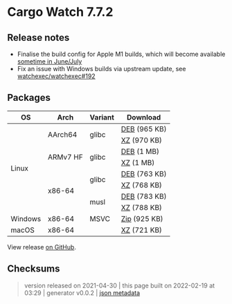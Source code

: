# Cargo Watch 7.7.2

## Release notes

<ul>
<li>Finalise the build config for Apple M1 builds, which will become available <a href="https://github.com/actions/virtual-environments/issues/2486" data-hovercard-type="issue" data-hovercard-url="/actions/virtual-environments/issues/2486/hovercard">sometime in June/July</a></li>
<li>Fix an issue with Windows builds via upstream update, see <a class="issue-link js-issue-link" data-error-text="Failed to load title" data-id="871493179" data-permission-text="Title is private" data-url="https://github.com/watchexec/watchexec/issues/192" data-hovercard-type="issue" data-hovercard-url="/watchexec/watchexec/issues/192/hovercard" href="https://github.com/watchexec/watchexec/issues/192">watchexec/watchexec#192</a></li>
</ul>

## Packages

<table class="downloads">
<thead>
<tr>
<th>OS</th>
<th>Arch</th>
<th>Variant</th>
<th>Download</th>

</tr>
</thead>
<tbody>
<tr>
						<td rowspan="8">Linux</td>
						
<td rowspan="2">AArch64</td>
            
						
<td rowspan="2">glibc</td>
            
<td><a class="download" href="https://github.com/watchexec/cargo-watch/releases/download/v7.7.2/cargo-watch-v7.7.2-aarch64-unknown-linux-gnu.deb">DEB</a> (965 KB)</td>
						
</tr>
					
<tr>
						
						
						
<td><a class="download" href="https://github.com/watchexec/cargo-watch/releases/download/v7.7.2/cargo-watch-v7.7.2-aarch64-unknown-linux-gnu.tar.xz">XZ</a> (970 KB)</td>
						
</tr>
					
<tr>
						
						
<td rowspan="2">ARMv7 HF</td>
            
						
<td rowspan="2">glibc</td>
            
<td><a class="download" href="https://github.com/watchexec/cargo-watch/releases/download/v7.7.2/cargo-watch-v7.7.2-armv7-unknown-linux-gnueabihf.deb">DEB</a> (1 MB)</td>
						
</tr>
					
<tr>
						
						
						
<td><a class="download" href="https://github.com/watchexec/cargo-watch/releases/download/v7.7.2/cargo-watch-v7.7.2-armv7-unknown-linux-gnueabihf.tar.xz">XZ</a> (1 MB)</td>
						
</tr>
					
<tr>
						
						
<td rowspan="4">x86-64</td>
            
						
<td rowspan="2">glibc</td>
            
<td><a class="download" href="https://github.com/watchexec/cargo-watch/releases/download/v7.7.2/cargo-watch-v7.7.2-x86_64-unknown-linux-gnu.deb">DEB</a> (763 KB)</td>
						
</tr>
					
<tr>
						
						
						
<td><a class="download" href="https://github.com/watchexec/cargo-watch/releases/download/v7.7.2/cargo-watch-v7.7.2-x86_64-unknown-linux-gnu.tar.xz">XZ</a> (768 KB)</td>
						
</tr>
					
<tr>
						
						
						
<td rowspan="2">musl</td>
            
<td><a class="download" href="https://github.com/watchexec/cargo-watch/releases/download/v7.7.2/cargo-watch-v7.7.2-x86_64-unknown-linux-musl.deb">DEB</a> (783 KB)</td>
						
</tr>
					
<tr>
						
						
						
<td><a class="download" href="https://github.com/watchexec/cargo-watch/releases/download/v7.7.2/cargo-watch-v7.7.2-x86_64-unknown-linux-musl.tar.xz">XZ</a> (788 KB)</td>
						
</tr>
					
<tr>
						<td rowspan="1">Windows</td>
						
<td rowspan="1">x86-64</td>
            
						
<td rowspan="1">MSVC</td>
            
<td><a class="download" href="https://github.com/watchexec/cargo-watch/releases/download/v7.7.2/cargo-watch-v7.7.2-x86_64-pc-windows-msvc.zip">Zip</a> (925 KB)</td>
						
</tr>
					
<tr>
						<td rowspan="1">macOS</td>
						
<td rowspan="1">x86-64</td>
            
						
<td rowspan="1"></td>
            
<td><a class="download" href="https://github.com/watchexec/cargo-watch/releases/download/v7.7.2/cargo-watch-v7.7.2-x86_64-apple-darwin.tar.xz">XZ</a> (721 KB)</td>
						
</tr>
					</tbody>
</table>


View release [on GitHub](https://github.com/watchexec/cargo-watch/releases/v7.7.2).

## Checksums





>	 version released on 2021-04-30
>	|
>	this page built on 2022-02-19 at 03:29
>	| generator v0.0.2
>	| [json metadata](meta.json)

